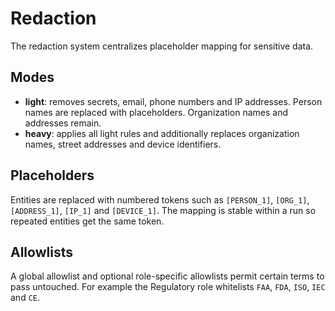 # Redaction

The redaction system centralizes placeholder mapping for sensitive data.

## Modes
- **light**: removes secrets, email, phone numbers and IP addresses. Person names are
  replaced with placeholders. Organization names and addresses remain.
- **heavy**: applies all light rules and additionally replaces organization names,
  street addresses and device identifiers.

## Placeholders
Entities are replaced with numbered tokens such as `[PERSON_1]`, `[ORG_1]`,
`[ADDRESS_1]`, `[IP_1]` and `[DEVICE_1]`. The mapping is stable within a run so
repeated entities get the same token.

## Allowlists
A global allowlist and optional role-specific allowlists permit certain terms to
pass untouched. For example the Regulatory role whitelists `FAA`, `FDA`, `ISO`,
`IEC` and `CE`.
